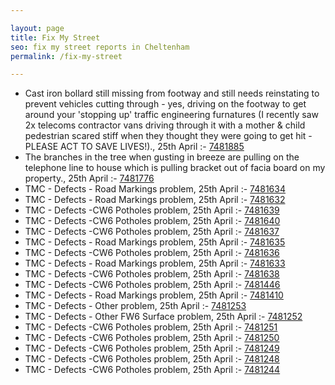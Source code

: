 ```yaml
---

layout: page
title: Fix My Street
seo: fix my street reports in Cheltenham
permalink: /fix-my-street

---
```


<!-- fix_marker starts -->

- Cast iron bollard still missing from footway and still needs reinstating to prevent vehicles cutting through - yes, driving on the footway to get around your 'stopping up' traffic engineering furnatures (I recently saw 2x telecoms contractor vans driving through it with a mother & child pedestrian scared stiff when they thought they were going to get hit - PLEASE ACT TO SAVE LIVES!)., 25th April :- [7481885](https://www.fixmystreet.com/report/7481885)
- The branches in the tree when gusting in breeze are pulling on the telephone line to house which is pulling bracket out of facia board on my property., 25th April :- [7481776](https://www.fixmystreet.com/report/7481776)
- TMC - Defects - Road Markings problem, 25th April :- [7481634](https://www.fixmystreet.com/report/7481634)
- TMC - Defects - Road Markings problem, 25th April :- [7481632](https://www.fixmystreet.com/report/7481632)
- TMC - Defects -CW6 Potholes  problem, 25th April :- [7481639](https://www.fixmystreet.com/report/7481639)
- TMC - Defects -CW6 Potholes  problem, 25th April :- [7481640](https://www.fixmystreet.com/report/7481640)
- TMC - Defects -CW6 Potholes  problem, 25th April :- [7481637](https://www.fixmystreet.com/report/7481637)
- TMC - Defects - Road Markings problem, 25th April :- [7481635](https://www.fixmystreet.com/report/7481635)
- TMC - Defects -CW6 Potholes  problem, 25th April :- [7481636](https://www.fixmystreet.com/report/7481636)
- TMC - Defects - Road Markings problem, 25th April :- [7481633](https://www.fixmystreet.com/report/7481633)
- TMC - Defects -CW6 Potholes  problem, 25th April :- [7481638](https://www.fixmystreet.com/report/7481638)
- TMC - Defects -CW6 Potholes  problem, 25th April :- [7481446](https://www.fixmystreet.com/report/7481446)
- TMC - Defects - Road Markings problem, 25th April :- [7481410](https://www.fixmystreet.com/report/7481410)
- TMC - Defects - Other problem, 25th April :- [7481253](https://www.fixmystreet.com/report/7481253)
- TMC - Defects - Other FW6  Surface problem, 25th April :- [7481252](https://www.fixmystreet.com/report/7481252)
- TMC - Defects -CW6 Potholes  problem, 25th April :- [7481251](https://www.fixmystreet.com/report/7481251)
- TMC - Defects -CW6 Potholes  problem, 25th April :- [7481250](https://www.fixmystreet.com/report/7481250)
- TMC - Defects -CW6 Potholes  problem, 25th April :- [7481249](https://www.fixmystreet.com/report/7481249)
- TMC - Defects -CW6 Potholes  problem, 25th April :- [7481248](https://www.fixmystreet.com/report/7481248)
- TMC - Defects -CW6 Potholes  problem, 25th April :- [7481244](https://www.fixmystreet.com/report/7481244)

<!-- fix_marker ends -->